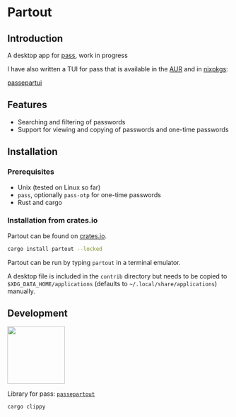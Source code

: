 # Partout

## Introduction

A desktop app for [pass](https://www.passwordstore.org/), work in progress

I have also written a TUI for pass that is available in the [AUR](https://aur.archlinux.org/packages/passepartui) and in [nixpkgs](https://github.com/NixOS/nixpkgs):

[passepartui](https://github.com/kardwen/passepartui)

## Features

* Searching and filtering of passwords
* Support for viewing and copying of
  passwords and one-time passwords

## Installation

### Prerequisites

* Unix (tested on Linux so far)
* `pass`, optionally `pass-otp` for one-time passwords
* Rust and cargo

### Installation from crates.io

Partout can be found on [crates.io](https://crates.io/crates/partout).

```sh
cargo install partout --locked
```

Partout can be run by typing `partout` in a terminal emulator.

A desktop file is included in the `contrib` directory but needs
to be copied to `$XDG_DATA_HOME/applications`
(defaults to `~/.local/share/applications`) manually.

## Development

<a href="https://github.com/iced-rs/iced">
  <img src="https://gist.githubusercontent.com/hecrj/ad7ecd38f6e47ff3688a38c79fd108f0/raw/74384875ecbad02ae2a926425e9bcafd0695bade/color.svg" width="130px">
</a>

Library for pass: [`passepartout`](https://github.com/kardwen/passepartout)

```sh
cargo clippy
```
